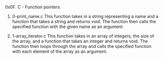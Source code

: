 0x0F. C - Function pointers


1. 0-print_name.c
This function takes in a string representing a name and a function that takes a string and returns void. The function then calls the specified function with the given name as an argument.

2. 1-array_iterator.c
This function takes in an array of integers, the size of the array, and a function that takes an integer and returns void. The function then loops through the array and calls the specified function with each element of the array as an argument.
